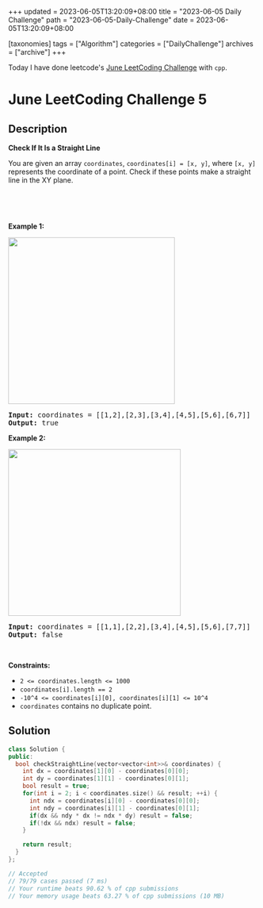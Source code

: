+++
updated = 2023-06-05T13:20:09+08:00
title = "2023-06-05 Daily Challenge"
path = "2023-06-05-Daily-Challenge"
date = 2023-06-05T13:20:09+08:00

[taxonomies]
tags = ["Algorithm"]
categories = ["DailyChallenge"]
archives = ["archive"]
+++

Today I have done leetcode's [June LeetCoding Challenge](https://leetcode.com/problems/check-if-it-is-a-straight-line/) with `cpp`.

<!-- more -->

# June LeetCoding Challenge 5

## Description

**Check If It Is a Straight Line**

<p>You are given an array&nbsp;<code>coordinates</code>, <code>coordinates[i] = [x, y]</code>, where <code>[x, y]</code> represents the coordinate of a point. Check if these points&nbsp;make a straight line in the XY plane.</p>

<p>&nbsp;</p>

<p>&nbsp;</p>
<p><strong class="example">Example 1:</strong></p>

<p><img alt="" src="https://assets.leetcode.com/uploads/2019/10/15/untitled-diagram-2.jpg" style="width: 336px; height: 336px;" /></p>

<pre>
<strong>Input:</strong> coordinates = [[1,2],[2,3],[3,4],[4,5],[5,6],[6,7]]
<strong>Output:</strong> true
</pre>

<p><strong class="example">Example 2:</strong></p>

<p><strong><img alt="" src="https://assets.leetcode.com/uploads/2019/10/09/untitled-diagram-1.jpg" style="width: 348px; height: 336px;" /></strong></p>

<pre>
<strong>Input:</strong> coordinates = [[1,1],[2,2],[3,4],[4,5],[5,6],[7,7]]
<strong>Output:</strong> false
</pre>

<p>&nbsp;</p>
<p><strong>Constraints:</strong></p>

<ul>
	<li><code>2 &lt;=&nbsp;coordinates.length &lt;= 1000</code></li>
	<li><code>coordinates[i].length == 2</code></li>
	<li><code>-10^4 &lt;=&nbsp;coordinates[i][0],&nbsp;coordinates[i][1] &lt;= 10^4</code></li>
	<li><code>coordinates</code>&nbsp;contains no duplicate point.</li>
</ul>

## Solution

``` cpp
class Solution {
public:
  bool checkStraightLine(vector<vector<int>>& coordinates) {
    int dx = coordinates[1][0] - coordinates[0][0];
    int dy = coordinates[1][1] - coordinates[0][1];
    bool result = true;
    for(int i = 2; i < coordinates.size() && result; ++i) {
      int ndx = coordinates[i][0] - coordinates[0][0];
      int ndy = coordinates[i][1] - coordinates[0][1];
      if(dx && ndy * dx != ndx * dy) result = false;
      if(!dx && ndx) result = false;
    }

    return result;
  }
};

// Accepted
// 79/79 cases passed (7 ms)
// Your runtime beats 90.62 % of cpp submissions
// Your memory usage beats 63.27 % of cpp submissions (10 MB)
```
